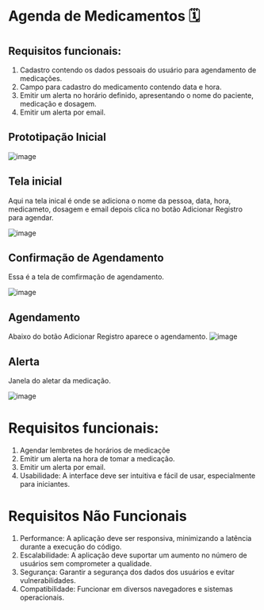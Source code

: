 # Agenda de Medicamentos 🗓️

## Requisitos funcionais:
1. Cadastro contendo os dados pessoais do usuário para agendamento de medicações.
2. Campo  para cadastro do medicamento contendo data e hora.
3. Emitir um alerta no horário definido, apresentando o nome do paciente, medicação e dosagem.
4. Emitir um alerta por email.

## Prototipação Inicial

![image](https://github.com/ChristophDias/Projeto_Integrador/assets/142109049/271eafb5-99f0-4d4b-b8b7-884b8808b00e)

## Tela inicial

Aqui na tela inical é onde se adiciona o nome da pessoa, data, hora, medicameto, dosagem e email depois clica no botão Adicionar Registro para agendar.

![image](https://github.com/ChristophDias/Projeto_Integrador/assets/142109049/a5dd70b4-787e-402d-bd80-346065966af9)

## Confirmação de Agendamento
Essa é a tela de comfirmação de agendamento.

![image](https://github.com/ChristophDias/Projeto_Integrador/assets/142109049/ed7b5916-3027-4f0e-a778-1ccf71ca3d2a)

## Agendamento
Abaixo do botão Adicionar Registro aparece o agendamento.
![image](https://github.com/ChristophDias/Projeto_Integrador/assets/142109049/53bb1511-69a8-4125-8834-335ee6e6e63c)

## Alerta
Janela do aletar da medicação.

![image](https://github.com/ChristophDias/Projeto_Integrador/assets/142109049/c98b70db-df6a-4da3-a5f2-b4ce8fa175f9)

# Requisitos funcionais:
1. Agendar lembretes de horários de medicaçõe
2. Emitir um alerta na hora de tomar a medicação.
3. Emitir um alerta por email. 
4. Usabilidade: A interface deve ser intuitiva e fácil de usar, especialmente para iniciantes.
 
# Requisitos Não Funcionais
1. Performance: A aplicação deve ser responsiva, minimizando a latência durante a execução do código.
2. Escalabilidade: A aplicação deve suportar um aumento no número de usuários sem comprometer a qualidade.
3. Segurança: Garantir a segurança dos dados dos usuários e evitar vulnerabilidades.
4. Compatibilidade: Funcionar em diversos navegadores e sistemas operacionais.
